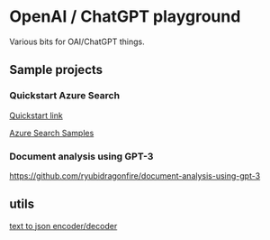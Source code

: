 # OpenAI / ChatGPT playground

Various bits for OAI/ChatGPT things. 



## Sample projects 


### Quickstart Azure Search 

[Quickstart link](https://learn.microsoft.com/en-us/azure/search/search-get-started-dotnet)



[Azure Search Samples](https://github.com/Azure-Samples/azure-search-dotnet-samples)


### Document analysis using GPT-3


https://github.com/ryubidragonfire/document-analysis-using-gpt-3

## utils

[text to json encoder/decoder](http://www.cheminfo.org/Utility/JSoN_text_parse_-_stringify/index.html)